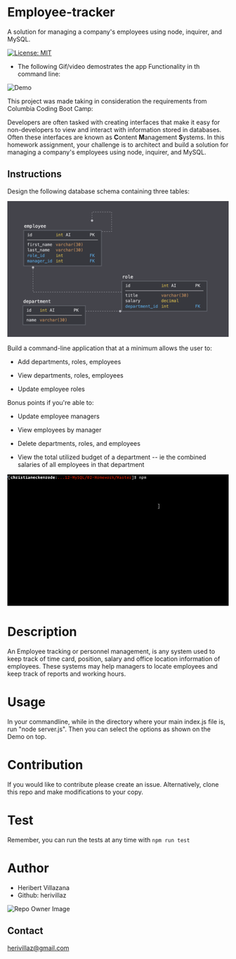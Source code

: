 # Employee-tracker
A solution for managing a company's employees using node, inquirer, and MySQL.

[![License: MIT](https://img.shields.io/badge/License-MIT-blue.svg)](https://opensource.org/licenses/MIT)

* The following Gif/video demostrates the app Functionality in th command line:

![Demo](Assets/demo.gif)

This project was made taking in consideration the requirements from Columbia Coding Boot Camp:

Developers are often tasked with creating interfaces that make it easy for non-developers to view and interact with information stored in databases. Often these interfaces are known as **C**ontent **M**anagement **S**ystems. In this homework assignment, your challenge is to architect and build a solution for managing a company's employees using node, inquirer, and MySQL.

## Instructions

Design the following database schema containing three tables:

![Database Schema](Assets/schema.png)

Build a command-line application that at a minimum allows the user to:

  * Add departments, roles, employees

  * View departments, roles, employees

  * Update employee roles

Bonus points if you're able to:

  * Update employee managers

  * View employees by manager

  * Delete departments, roles, and employees

  * View the total utilized budget of a department -- ie the combined salaries of all employees in that department

  ![Employee Tracker](Assets/employee-tracker.gif)

  # Description
   An Employee tracking or personnel management, is any system used to keep track of time card, position, salary and office location information of employees. These systems may help managers to locate employees and keep track of reports and working hours.
  
  # Usage
In your commandline, while in the directory where your main index.js file is, run "node server.js".
Then you can select the options as shown on the Demo on top.

# Contribution
If you would like to contribute please create an issue. Alternatively, clone this repo and make modifications to your copy.

# Test
Remember, you can run the tests at any time with `npm run test`

# Author
* Heribert Villazana
* Github: herivillaz

![Repo Owner Image](https://avatars.githubusercontent.com/herivillaz?s=100)

## Contact
herivillaz@gmail.com